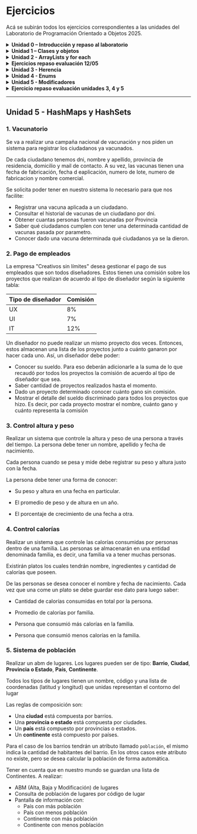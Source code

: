 

  
# Ejercicios
Acá se subirán todos los ejercicios correspondientes a las unidades del Laboratorio de Programación Orientado a Objetos 2025.

<details markdown="block">
<summary><strong>Unidad 0 – Introducción y repaso al laboratorio</strong></summary>

### 1. IngresoDatos
Escribe un programa en Java que realice lo siguiente:
- Declarar una variable `N` de tipo `int`
- Una variable `A` de tipo `double`
- Una variable `C` de tipo `char`

Luego de asignar a cada una un valor, mostrar por pantalla:
- El valor de cada variable.
- La suma de `N + A`
- La diferencia de `A – N`
- El valor numérico correspondiente al carácter que contiene la variable `C`.

Ejemplo de salida:

### 2. NumeroMayor
Declarar 2 variables numéricas e indicar cuál es mayor de los dos. En caso de que sean iguales, indicarlo también.

### 3. DivisibleFor / DivisibleWhile
Muestra los números del 1 al 100 (ambos incluidos) divisibles entre 2 y 3.

### 4. DiaLaboral
Crear un programa que nos pida un día de la semana y nos diga si es un día laboral o no. Los días laborales se consideran de lunes a viernes.

### 5. Vocales
Del siguiente String:  
`"Ayer me compré muñecos de la marca ‘ToyCo’ por internet."`  
Contar cuántas vocales hay en total y mostrarlo por pantalla.

### 6. ReemplazoLetra
Reemplazar todas las `e` del ejercicio anterior por la letra que ingrese el usuario.

### 7. IntroducirNumeros
Crear una aplicación que nos permite insertar números hasta que insertemos un `-1`. Luego, mostrar la cantidad de números introducidos.

### 8. IntroducirNumeros (Ampliado)
Al ejercicio anterior, además de la cantidad de números introducidos, se debe mostrar:
- Mayor número introducido.
- Menor número introducido.
- Suma de todos los números.
- Suma de los números positivos.
- Suma de los números negativos.

### 9. PalabrasIguales
Pedir dos palabras al usuario e indicar si son iguales o no.

</details>

<details markdown="block">
<summary><strong>Unidad 1 – Clases y objetos</strong></summary>

### 1. Clase `Círculo`
Crear una clase llamada `Círculo` con los siguientes atributos y métodos:
- Atributo: `radio`
- Constructor por defecto (`radio=2`)
- Constructor parametrizado
- Getter y setter
- Método para calcular el área (`π * r^2`)
- Método para calcular el perímetro (`2 * π * r`)

### 2. Clase `Rectángulo`
Crear una clase llamada `Rectángulo` con los siguientes atributos y métodos:
- Atributos: `base`, `altura`
- Constructor parametrizado
- Getters y setters
- Método para calcular el área
- Método para calcular el perímetro

### 3. Clase `Coche`
Crear una clase llamada `Coche` con los siguientes atributos y métodos:
- Atributos: `marca`, `modelo`, `color`
- Constructor parametrizado
- Getters y setters
- Métodos: `acelerar`, `frenar`, `mostrarVelocidadActual`

### 4. Clase `Persona`
Crear una clase llamada `Persona` con los siguientes atributos y métodos:
- Atributos: `nombre`, `edad`, `dirección`
- Método para imprimir los datos de la persona en pantalla

### 5. Clase `Fecha`
Crear una clase `Fecha` con los siguientes atributos y métodos:
- Atributos: `día`, `mes`, `año`
- Métodos:
  - `valida()`: Verifica si la fecha es correcta y ajusta valores inválidos.
  - `diasMes(int mes)`: Devuelve el número de días del mes indicado.
  - `corta()`: Muestra la fecha en formato corto (`dd-mm-yyyy`).
  - `larga()`: Muestra la fecha en formato largo (`día de la semana dd de mes de yyyy`).
  - `siguiente()`: Avanza un día.
  - `anterior()`: Retrocede un día.
  - `igualQue(Fecha fecha)`: Indica si la fecha es igual a otra.
  - `menorQue(Fecha fecha)`: Indica si la fecha es anterior a otra.
  - `mayorQue(Fecha fecha)`: Indica si la fecha es posterior a otra.

### 6. Clase `Libro`
Crear una clase llamada `Libro` con los siguientes atributos y métodos:
- Atributos: `título`, `autor` (usar la clase `Persona`), `ISBN`, `páginas`, `editorial`, `fechaPublicacion` (usar la clase `Fecha`)
- Métodos:
  - Mostrar la información del libro
  - Comparar si la fecha de publicación es anterior a otro libro dado
  - 3 constructores distintos a elección
  - Getters y setters

### 7. Clase `Cafetera`
Modelar una `Cafetera` con los siguientes atributos y métodos:
- Atributos: `cantidadMaxima`, `cantidadActual`
- Métodos:
  - `Constructor por defecto`: Cantidad máxima = 1000cc, cantidad actual = 0cc.
  - `Constructor con cantidad máxima`: Inicializa cantidad actual a la capacidad máxima.
  - `Constructor con cantidad máxima y actual`: Ajusta la cantidad actual si es mayor que la capacidad.
  - `llenarCafetera()`: Llena la cafetera al máximo.
  - `servirTaza(int capacidad)`: Sirve café en una taza hasta la capacidad indicada.
  - `vaciarCafetera()`: Vacía la cafetera.
  - `agregarCafe(int cantidad)`: Añade café a la cafetera.

### 8. Clase `Cancion`
Crear una clase llamada `Cancion` con los siguientes atributos y métodos:
- Atributos: `título`, `autor`
- Métodos:
  - Constructor por defecto (inicializa atributos con cadenas vacías)
  - Constructor parametrizado
  - Getters y setters

</details>

<!-- línea en blanco antes y después de cada bloque <details> -->
<details markdown="block">
<summary><strong> Unidad 2 - ArrayLists y for each</strong></summary>

### 1. Operaciones básicas con ArrayLists
En un programa:

a. Crear un `ArrayList` de números enteros y mostrar su suma.  
b. Crear un `ArrayList` de palabras y mostrar solo los elementos que empiezan con una letra específica.  
c. Crear un `ArrayList` de objetos `Persona` y mostrar solo las personas que tienen más de 30 años.

### 2. Clase `CD`
Crear una clase `CD` compuesta de muchas canciones e implementar los siguientes métodos:
- Constructor por defecto.
- Getters y setters.
- `numeroCanciones()`: Devuelve la cantidad de canciones en el CD.
- `verCancion(int posicion)`: Devuelve la canción que se encuentra en esa posición.
- `grabaCancion(int posicion, Cancion nuevaCancion)`: Reemplaza la canción en esa posición por una nueva.
- `agrega(Cancion cancion)`: Agrega una canción al final del `ArrayList`.
- `elimina(int posicion)`: Elimina la canción en la posición indicada.

### 3. Clase `Alumno` (básica)
Crear una clase que represente a un alumno de una escuela con los siguientes atributos:
- `nombre`, `apellido`, `fechaNacimiento`, `listaDeNotas`

Métodos:
- Getters y setters de todos los atributos.
- `agregarNota()`
- `menorNota()`
- `mayorNota()`

### 4. Clase `Alumno` con materias
Extensión del ejercicio anterior incorporando un atributo `materias`, el cual representa una lista de objetos `Materia`.

Clase `Materia`:
- Atributos: `nombre`, `listaDeContenidos`, `alumnosInscriptos`

Métodos sugeridos:
- `agregarMateria()`
- `promedioEdadAlumnos()`
- `promedioNotasAlumno()`

### 5. Sistema de campeonatos de Curling
Realizar un sistema que controle campeonatos de curling.

**Requisitos del sistema:**
- Los equipos deben registrarse con:
  - Nombre del equipo
  - Barrio de procedencia
  - 11 jugadores (uno de ellos marcado como capitán)
  - Disponibilidad horaria (mañana, tarde, noche)

**De cada jugador:**
- Nombre
- Fecha de nacimiento
- Número de camiseta (no se puede repetir dentro del mismo equipo)

**Reglas del torneo:**
- Modalidad todos contra todos
- El sistema debe generar el fixture completo
- Cada partido debe tener un día, turno y los equipos que juegan
- Los partidos se agendan según disponibilidad horaria de los equipos
</details>

<details markdown="block">
<summary><strong> Ejercicios repaso evaluación 12/05</strong></summary>

### 1. Sistema de videoclubs

Aparecieron de vuelta los videoclubs en la ciudad que se encargan de vender películas, ya sea en formato digital o físico. Nos han solicitado hacer el sistema que los administre.

Las películas que pertenecen al establecimiento guardan:
- Nombre
- Género
- Duración
- Director/es
- Actor/es
- Idiomas disponibles

Estas películas se organizan dentro de estanterías que se identifican con un número y guardan todas las películas que almacenan.

Cada videoclub guarda:
- Dirección
- Código postal
- Estanterías que contiene

Se solicita modelar las clases con sus atributos correspondientes, constructores, getters y setters. Además, realizar una clase de prueba para cumplir con las siguientes funcionalidades:

a) ABM de videoclubs, estanterías y películas.

b) Mostrar el nombre y estantería de la película con mayor duración de un videoclub.

c) Dada una película, retornar los actores mayores de edad.

d) Retornar los directores que estén en más de una película de una estantería.

e) Retornar las direcciones de los videoclubs que pertenezcan a una comuna en particular.

f) Mostrar las películas de duración menor a 90 minutos con ubicación.

g) Retornar el videoclub con más películas totales.

h) Dado un género, mostrar qué películas hay en cada videoclub registrado.


### 2. Clases necesarias para un `main`

Dada una clase `main`, hacer las clases necesarias (con sus respectivos atributos y métodos) para que funcione correctamente.


```java
public static void main(String[] args) {
    Persona p1 = new Persona("Miguel", "Lopez", 32987990,
        LocalDate.of(1985, 10, 12), LocalDate.of(2020, 5, 8));
    Persona p2 = new Persona("Juana", "Gomez", 39987990,
        LocalDate.of(1986, 7, 28));
    Persona p3 = new Persona("Candela", "Navarro", 40987990,
        LocalDate.of(1993, 2, 4), LocalDate.of(2017, 5, 25));

    BancoNacion sucursalUrquiza = new BancoNacion("Av. Triunvirato 3450", true, false);
    BancoNacion sucursalPueyrredon = new BancoNacion("Cochrane 2874", true, true);

    ArrayList<BancoNacion> sucursales = new ArrayList<>();

    sucursales.add(sucursalUrquiza);
    sucursales.add(sucursalPueyrredon);

    sucursalUrquiza.agregarTrabajador(p1);
    sucursalUrquiza.agregarTrabajador(p3);
    sucursalPueyrredon.agregarTrabajador(p2);

    sucursalPueyrredon.cantidadTrabajadores();

    for (BancoNacion b : sucursales) {
        Persona p = b.empleadoMayorAntiguedad();
        System.out.println(p.getNombre() + " " + p.antiguedad());
    }
}
```
</details>

<details markdown="block">
<summary><strong> Unidad 3 - Herencia</strong></summary>

### 1. Revisar ejercicios anteriores y detectar herencias  
Revisar los ejercicios anteriores y determinar dónde utilizar herencia (por ejemplo, entre `Rectángulo` y `Círculo`, o entre `Persona` y `Alumno`).  

*Aclaración:* Si es necesario modificar clases ya creadas, háganlo.

### 2. Sistema de flota de vehículos  
Realizar un sistema que maneje la flota de vehículos de una empresa. De todos los vehículos (autos, camionetas y bicicletas) se debe conocer su marca, modelo, color, cantidad de ruedas y año de fabricación. Para los autos y las camionetas, guardar además la patente; en las camionetas, la capacidad de carga en kg; y en los autos, si son descapotables o no.  
La empresa debe poder:  
- Saber de qué tipo de vehículo posee más cantidad  
- Añadir carga a una camioneta (sin superar su capacidad)  
- Conocer el porcentaje de autos descapotables.

### 3. Sistema de pedidos de almuerzos  
Realizar un sistema para la gestión de pedidos de almuerzos. Los pedidos pueden ser realizados por alumnos (nombre, apellido, división) o profesores (nombre, apellido, porcentaje de descuento). Los platos tienen nombre y precio. Al registrar un pedido, incluir fecha de creación, plato, solicitante, hora de entrega y estado de entrega. El sistema debe permitir agregar, modificar y eliminar platos, y mantener una lista de pedidos. Se solicita:  
- Listado de platos a cocinar en un día con su precio (aplicando descuentos)  
- Top 3 de platos más pedidos.
  
### 4. Compra de computadoras personalizadas  
Crear las clases necesarias para un sitio web de venta de computadoras personalizadas. El usuario elige una CPU y varios periféricos; la compra mínima incluye una CPU, un dispositivo de entrada y uno de salida. Al concretar la compra, guardar nombre, apellido, celular del cliente y método de pago (si es con tarjeta, 5 % de recargo y datos de la tarjeta).  
Todos los componentes incluyen fabricante, modelo, precio (ajustable por inflación) y stock.  
  -   **Entrada:** teclado y mouse (tipo de conector y puertos)  
  -   **Salida:** pantallas e impresoras (puertos; para impresoras, método de impresión: inyección o láser)
  
Debe admitirse la incorporación de nuevos periféricos.  
El programa deberá:  

- Agregar la compra a la lista de computadoras vendidas y actualizar stock  
- Calcular el precio total con todos los periféricos  
- Mostrar la cantidad de dispositivos de entrada y de salida de una computadora vendida específica.

### 5. Sistema de alarmas de edificio  
Un edificio dispone de detectores de humo, sensores de temperatura y sensores de presión. Cada dispositivo tiene estado (conectado/desconectado), medida (valor real), umbral inicial y año de adquisición (para mantenimiento). El sistema recorre continuamente los dispositivos conectados y toma medidas; si la medida supera el umbral, dispara la alarma:  
- Detector de humo: imprimir llamada a bomberos  
- Sensor de temperatura: imprimir “¡Cuidado! La temperatura sube”  
- Sensor de presión: imprimir “Sensor de presión activado”  
Para evitar falsas alarmas, varios dispositivos pueden agruparse; el sensor compuesto dispara la alarma si la suma de las medidas del grupo dividida entre 3 supera su umbral. 

### 6. Control de llamadas telefónicas  
Realizar un sistema que registre las llamadas entre empleados de una empresa. Cada empleado tiene nombre, apellido, DNI, país y teléfono. Para realizar una llamada, se introduce el número destino; al finalizar, se registra la duración. El sistema debe almacenar: empleado origen, empleado destino, fecha y duración de cada llamada, y debe ser capaz de generar un listado de llamadas por empleado y un ranking de empleados que más tiempo llamaron al exterior. 
</details>


<details markdown="block">
<summary><strong>Unidad 4 - Enums</strong></summary>

### 1. Editoriales válidas
Hacer que las únicas editoriales de los libros que se crean puedan ser:
- Kapelusz  
- Sudamericana  
- Atlántida  
- El Ateneo  
- Interzona  
- Sur  
- Alianza

### 2. Turnos en el ejercicio 5 de la Unidad 2
Realizar las modificaciones necesarias en el ejercicio 5 de la **Unidad 2** para que los únicos turnos posibles sean:
- Mañana  
- Tarde  
- Noche

### 3. Colores con códigos hexadecimales
Crear una clase `enum` donde se describan distintos colores junto a su código hexadecimal e implementarlo en las clases en las que pidan colores.

### 4. Aplicación de enums en ejercicios anteriores
¿En otros enunciados de los que ya hicimos podés modificar los valores para crear clases enumerables? Hacelo en todos los que puedas.

### 5. Tienda de productos electrónicos
En una tienda de electrónica venden distintos tipos de productos. Si bien todos tienen un nombre, precio y un stock, según en qué sección se encuentran son los datos que interesa almacenar. 
Los equipos de sonido, que pertenecen a la sección Multimedia, tienen un atributo para indicar si tienen el módulo Bluetooth integrado o no. Además, en la misma sección encontramos televisores de los cuales interesa saber, además del nombre, precio y stock, qué tecnología utilizan (ultraHd – 4K - FullHd) y la resolución en pixeles.  
Por otro lado, los cargadores portátiles que son de la sección cargadores almacenarán también la cantidad de cargas que pueden hacer sin necesidad de recargarlos.  
La tienda administra todos estos productos por lo que deberán crear los métodos necesarios que permitan agregar nuevos productos, modificarlos y eliminarlos. La tienda quiere conocer cuál es su producto con mayor stock y cual el de menor.

</details>

<details markdown="block">
<summary><strong>Unidad 5 - Modificadores</strong></summary>
  
### 1. Ejercicios anteriores
Hacer las modificaciones necesarias en cada una de las clases y método ya resueltas durante el año para que sean abstractas o estáticos si es necesario. 

### 2. Recetas
En una plataforma de recetas culinarias se definirán distintos platos que se podrán realizan indicando nombre del plato, nivel de dificultad (Fácil, medio o avanzado) y una lista de pasos para realizarlo.

Si lo que se quiere cargar es una receta de un plato principal, entonces habrá que agregar información sobre el tiempo de cocción y el número de comensales. Si es un postre, la temperatura del horno en el que se prepara y si es apto diabéticos o no. Para las entradas, agregar si es fría o caliente.

Es importante que sin importar de qué tipo de plato estamos hablando, en cualquier caso, se pueden mostrar las instrucciones en las que se detallan el paso a paso de la preparación. 

Para los platos principales habrá que mostrar: “Esta receta tarda en cocinarse + _tiempo de cocción_ y los pasos son: _lista pasos_”. Para los postres se muestra la lista de pasos, pero por cada paso recordar mantener la cocina limpia y el horno al mínimo. Para las entradas, si son frías recordar una vez que se termina de mostrar la lista de pasos que guarde la preparación en la heladera. En cambio, si es caliente, antes de mostrarle la lista de pasos recordarle que prenda el horno. 

Por último, nuestra plataforma deberá:  
- Permitir agregar, eliminar y modificar recetas.  
- Buscar recetas según dificultad. 
- Filtrar recetas por tipo (_Desafío_: Usarlo usando un único if) 
- Cantidad total de recetas cargadas. 
- Dar la receta con mayor cantidad de pasos.

### 3. Drones

Se quiere coordinar una flota de drones dedicada a entregas y tareas de vigilancia. Para eso tendremos drones que tienen un nombre de modelo, fecha de adquisición, nivel de carga y un contador que refleja cuántos drones operativos hay. Además, este número servirá como id de cada drone para rastrearlo si su estado es _en vuelo_ o _en operativo_. En cambio, si el estado es _inactivo_ o _mantenimiento_ no se podrán rastrear (tener en cuenta que los únicos estados del drone van a ser estos, no hay más) 
Todos los drones podrán recargar la batería: donde se asume que cada vez que se recarga se aumenta un 10%. Si la batería estaba por debajo del 20% cuando se quiere recargar, entonces va a 100%. 

Por último, los drones también tienen en común que podrán ejecutar misiones y comunicar al sistema si pueden realizarla con éxito o no. La misión se ejecuta dependiendo si son drones de carga o de vigilancia y en ambos casos se indica la latitud y longitud a la cual se tienen que dirigir. Todos parten desde el Poli (Latitud: -34.573195, Longitud: -58.504111)

Lo que hacen los drones de carga es guardar el peso de la carga que llevan y, al ejecutar una misión, en caso de que esté a 30 km o menos quiere decir que va a ser 3 viajes de ida y vuelta que le repercute en un 50% de batería. Si tiene la capacidad para hacerlo, entonces la misión será exitosa, sino no.

Para los drones de vigilancia tienen guardados la cantidad de memoria que tiene su sd. Entonces, deberán viajar hasta el destino y cada 2 km guardar una foto de la zona en la sd que ocupa 12 Mb. Se debe chequear antes de empezar la misión si tiene almacenamiento para realizarlo o no. 

_Sugerencia_: Utilizar el algoritmo de abajo que permite calcular la distancia en km en linea recta de un punto a otro 

```java
// Convertir a radianes 
double lat1Rad = Math.toRadians(latitudOrigen); 
double lon1Rad = Math.toRadians(longitudOrigen); 
double lat2Rad = Math.toRadians(latitudDestino); 
double lon2Rad = Math.toRadians(longitudDestino)); 
 
// Fórmula de Haversine 
double dLat = lat2Rad - lat1Rad; 
double dLon = lon2Rad - lon1Rad; 
double a = Math.sin(dLat / 2) * Math.sin(dLat / 2) + 
 Math.cos(lat1Rad) * Math.cos(lat2Rad) * Math.sin(dLon / 2) * Math.sin(dLon / 2); 
double c = 2 * Math.atan2(Math.sqrt(a), Math.sqrt(1 - a)); 
double radioTierraKm = 6371; 
return radioTierraKm * c; 
```

### 4. Gestión de mascotas
#### a)
Vamos a manejar una aplicación de mascotas. Estas pueden ser: perros, gatos, pájaros. 

Todas las mascotas tienen un nombre y un dueño (el nombre de la mascota debe ser único). Cada una tiene un saludo en particular:  
- Para los perros el saludo es “guau”  
- Para los gatos el saludo es “miau”  
- Para los pajaritos el saludo es “pio

Los pajaritos tienen una característica adicional, pueden ser o no cantores. Si son cantores hay que especificar cuál es su canto (diferente de “pio”).  

Se debe poder realizar un alta de mascotas donde se indique el nombre, dueño y tipo. También se deben poder eliminar mascotas y modificar mascotas.  

Dentro del menú de la aplicación debe existir la opción “Saludar”, la misma solicita el nombre al usuario y el nombre de la mascota. El programa debe responder:  

- Si el usuario es el dueño de la mascota: se saluda con el saludo de la mascota (por ejemplo: guau) 

- Si el usuario no es el dueño de la mascota: se saluda con el saludo de la mascota en mayúsculas y con un signo de exclamación (por ejemplo: GUAU!)

En el caso de los pajaritos la situación cambia, si el usuario no es el dueño no debe 	responder nada

#### b)
Se agregan peces como mascotas con 10 vidas iniciales. Los peces no tienen saludo, pero cada vez que los saluda el dueño pierden una vida, de lo contrario, si los saluda un NO dueño mueren.  

Para sumar vidas deben alimentarse mediante el método alimentar. Cada vez que se llama a dicho método se suma una vida. Si el pez se queda sin vida se debe eliminar automáticamente del listado de mascotas.  

#### c)
Para los perros, gatos y pajaritos también existe un método alimentar. Ese método suma alegría a la mascota. 

Por cada punto de alegría que tenga la mascota el saludo se prolonga. Por ejemplo, para un gato que tiene 3 puntos de alegría el saludo es “miau miau miau”.  

En los casos donde la alegría es mayor a 1 al saludar se resta un punto de alegría. Por ejemplo: 

> Un gato tiene 3 puntos de alegría:
>
> 1. Saluda una vez con “miau miau miau” y se le resta 1 a su alegría quedando en 2.  
> 2. Saluda nuevamente, esta vez con “miau miau” y se le resta 1 a su alegría quedando en 1.  
> 3. Saluda nuevamente, esta vez con “miau” pero como su alegría ya estaba en 1 no se modifica.  


Cada tipo de mascota debe tener un método el cual devuelve qué tipo de mascota es (Perro, Gato, Pajarito o Pez) 

### 5. Sistema de bebidas

Realizar un sistema que controle el consumo de bebidas de personas. Cada persona debe tener un nombre, apellido y DNI (el DNI debe ser único).

Las bebebidas tienen un nombre y un coeficiente de positividad y uno de negatividad. Existen 3 clases de bebidas:

- `Bebidas neutras`: en estas bebidas los coeficientes se establecen manualmente. 

- `Bebidas azucaradas`: en estas bebidas se establece un atributo llamado “cantidad de azúcar”, el coeficiente de positividad es siempre 1 y el de negatividad se calcula multiplicando la cantidad de azúcar por 10. 

- `Bebidas alcohólicas`: en estas bebidas se establece un atributo llamado “cantidad de alcohol”, el coeficiente de positividad es siempre cero y el de negatividad se calcula multiplicando la cantidad de alcohol por 20. 

Cada persona tiene una lista de bebidas que consumió indicando bebida y cantidad. Se debe poder calcular el coeficiente de hidratación resultante de cada persona. Por ejemplo:  

> Agua (coef. de negatividad = 0, coef. de positividad = 20)  
> ​Coca (cantidad de azúcar = 5)  
>  
> ​Si Juan tomó 3 aguas y 2 cocas:  
>  
> ​  Coeficiente resultante para 3 aguas = 3 x (20 - 0) = 60  
> ​  Coeficiente resultante para 2 cocas = 2 x [1 - (5 x 10)] = -98  
> ​  Coeficiente resultante total = 60 + (-98) = -38

Adicionalmente se debe poder calcular la persona con mejor y con peor coeficiente de hidratación y un método para que el usuario elija que bebida consumir y la cantidad.
</details>

<details markdown="block">
<summary><strong> Ejercicio repaso evaluación unidades 3, 4 y 5</strong></summary>
  
### 1. Gestión de tickets:

Tenemos un sistema que se ocupa de revisar la VTV de los autos que circulan por la ciudad. Se compone de Software y dispositivos como cámaras, radares y camiones. Cuando algo no funciona como debería, o un usuario no entiende una funcionalidad, o se quieren agregar cosas nuevas se pueden emitir Tickets. Estos le informan a la empresa desarrolladora qué está pasando con su sistema. 

Vamos a modelar la gestión de tickets de soporte técnico para este sistema. Todos los tickets tienen un cliente asignado, una descripción, una fecha y hora de creación, fecha y hora de finalización, una lista de comentarios donde los desarrolladores van a ir registrando anotaciones y estado del ticket: abierto, en progreso, resuelto, cerrado, cancelado. 

Es importante que los tickets puedan cambiar su estado, que se puedan agregar comentarios por parte del desarrollador y que se puedan resolver. Tener en cuenta que al cambiar de estado o, si se resuelve el ticket, hacer todas las modificaciones necesarias 

Los tickets pueden ser de hardware o de software. Para los de hardware vamos a guardar dispositivo y la forma de resolverlo es corroborando si hay repuestos disponibles para ese dispositivo. Si hay repuestos y el ticket estaba en progreso, cambiarlo a resuelto y retornar true, sino retornar false. 

Los tickets de software guardan el software sobre el que se está emitiendo el ticket y estos tienen una cantidad máxima de intentos de resolución que es igual para todos y es de 3 intentos. Para poder resolverlo, si el software tiene un parche aplicable y todavía restan intentos, entonces si estaba en progreso pasa a resuelto y retorna true. Si alguna de las dos condicionas falla, retorna false.  

Como parte de la gestión, tendremos una lista con los tickets de software y de hardware y los desarrolladores. Se querrá conocer: 

- Cantidad de tickets en un determinado estado. 
- Cantidad de tickets totales. 
- Ticket más antiguo que aún no ha sido agarrado por ningún desarrollador (es decir, el estado es abierto) 
- Desarrollador que más tickets resuelve. 
- Tickets asignados a un desarrollador determinado. 
- Desarrollador más antiguo en el sistema. 
- Dado un ticket determinado, conocer el o los desarrolladores asignados a resolverlo. 
- El tiempo promedio de resolución de los tickets en general. Para hacerlo calcular la diferencia entre fecha de resolución y fecha de creación y luego el promedio (Sugerencia: utilizar clase Duration)  

Resolver el sistema que responda de manera correcta a todas las funcionalidades mediante programación orientado a objetos. Incluir main. 

</details>

---

## Unidad 5 - HashMaps y HashSets
  
### 1. Vacunatorio

Se va a realizar una campaña nacional de vacunación y nos piden un sistema para registrar los ciudadanos ya vacunados. 

De cada ciudadano tenemos dni, nombre y apellido, provincia de residencia, domicilio y mail de contacto. A su vez, las vacunas tienen una fecha de fabricación, fecha d eaplicación, numero de lote, numero de fabricacion y nombre comercial.

Se solicita poder tener en nuestro sistema lo necesario para que nos facilite:
- Registrar una vacuna aplicada a un ciudadano.
- Consultar el historial de vacunas de un ciudadano por dni.
- Obtener cuantas personas fueron vacunadas por Provincia
- Saber qué ciudadanos cumplen con tener una determinada cantidad de vacunas pasada por parametro.
- Conocer dado una vacuna determinada qué ciudadanos ya se la dieron.

### 2. Pago de empleados

La empresa "Creativos sin límites" desea gestionar el pago de sus empleados que son todos diseñadores. Estos tienen una comisión sobre los proyectos que realizan de acuerdo al tipo de diseñador según la siguiente tabla:

| Tipo de diseñador | Comisión | 
|---|---|
| UX | 8% | 
| UI | 7% | 
| IT | 12% | 

Un diseñador no puede realizar un mismo proyecto dos veces. Entonces, estos almacenan una lista de los proyectos junto a cuánto ganaron por hacer cada uno. Así, un diseñador debe poder:
- Conocer su sueldo. Para eso deberán adicionarle a la suma de lo que recaudó por todos los proyectos la comisión de acuerdo al tipo de diseñador que sea.
- Saber cantidad de proyectos realizados hasta el momento.
- Dado un proyecto determinado conocer cuánto gano sin comisión.
- Mostrar el detalle del sueldo discriminado para todos los proyectos que hizo. Es decir, por cada proyecto mostrar el nombre, cuánto gano y cuánto representa la comisión


### 3. Control altura y peso

Realizar un sistema que controle la altura y peso de una persona a través del tiempo. La persona debe tener un nombre, apellido y fecha de nacimiento. 

Cada persona cuando se pesa y mide debe registrar su peso y altura justo con la fecha. 

La persona debe tener una forma de conocer:  

- Su peso y altura en una fecha en particular.  

- El promedio de peso y de altura en un año.   

- El porcentaje de crecimiento de una fecha a otra.

### 4. Control calorías

Realizar un sistema que controle las calorías consumidas por personas dentro de una familia. Las personas se almacenarán en una entidad denominada familia, es decir, una familia va a tener muchas personas. 

Existirán platos los cuales tendrán nombre, ingredientes y cantidad de calorías que poseen.  

De las personas se desea conocer el nombre y fecha de nacimiento. Cada vez que una come un plato se debe guardar ese dato para luego saber:   

- Cantidad de calorías consumidas en total por la persona. 

- Promedio de calorías por familia. 

- Persona que consumió más calorías en la familia. 

- Persona que consumió menos calorías en la familia. 

### 5. Sistema de población

Realizar un abm de lugares. Los lugares pueden ser de tipo: **Barrio**, **Ciudad**, **Provincia o Estado**, **País**, **Continente**.

Todos los tipos de lugares tienen un nombre, código y una lista de coordenadas (latitud y longitud) que unidas representan el contorno del lugar

Las reglas de composición son:

- Una **ciudad** está compuesta por barrios.
- Una **provincia o estado** está compuesta por ciudades.
- Un **país** está compuesto por provincias o estados.
- Un **continente** está compuesto por países.

Para el caso de los barrios tendrán un atributo llamado `población`, el mismo indica la cantidad de habitantes del barrio. En los otros casos este atributo no existe, pero se desea calcular la población de forma automática.  

Tener en cuenta que en nuestro mundo se guardan una lista de Continentes. A realizar: 

- ABM (Alta, Baja y Modificación) de lugares
- Consulta de población de lugares por código de lugar
- Pantalla de información con:
  - País con más población
  - País con menos población
  - Continente con más población
  - Continente con menos población
